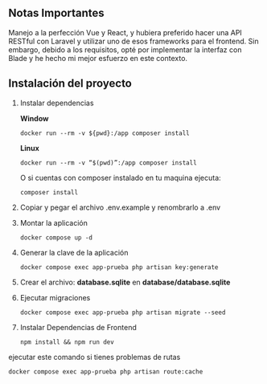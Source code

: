 ## Notas Importantes

Manejo a la perfección Vue y React, y hubiera preferido hacer una API RESTful con Laravel y utilizar uno de esos
frameworks para el frontend. Sin embargo, debido a los requisitos, opté por implementar la interfaz con Blade y he hecho
mi mejor esfuerzo en este contexto.

## Instalación del proyecto

1. Instalar dependencias

   **Window**
    ````
    docker run --rm -v ${pwd}:/app composer install
    ````

   **Linux**
    ````
    docker run --rm -v “$(pwd)”:/app composer install
    ````

   O si cuentas con composer instalado en tu maquina ejecuta:
    ````
    composer install
    ````
   
2. Copiar y pegar el archivo .env.example y renombrarlo a .env

3. Montar la aplicación

    ````
   docker compose up -d
   ````

4. Generar la clave de la aplicación
    ````
   docker compose exec app-prueba php artisan key:generate
    ````
5. Crear el archivo: **database.sqlite** en  **database/database.sqlite**

6. Ejecutar migraciones
    ````
   docker compose exec app-prueba php artisan migrate --seed
    ````
7. Instalar Dependencias de Frontend
    ````
   npm install && npm run dev
   ````
   
ejecutar este comando si tienes problemas de rutas 

````
docker compose exec app-prueba php artisan route:cache
````
